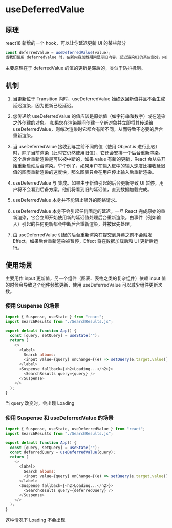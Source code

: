 # useDeferredValue

## 原理

react18 新增的一个 hook，可以让你延迟更新 UI 的某些部分

```js
const deferredValue = useDeferredValue(value);
当我们使用 deferredValue 时，在新内容加载期间显示旧内容，延迟渲染UI的某些部分。内部使用 Object.is 浅比较。
```

主要原理在于 deferredValue 的值的更新是滞后的，类似于防抖机制。

## 机制

1. 当更新位于 Transition 内时，useDeferredValue 始终返回新值并且不会生成延迟渲染，因为更新已经延迟。
2. 您传递给 useDeferredValue 的值应该是原始值（如字符串和数字）或在渲染之外创建的对象。 如果您在渲染期间创建一个新对象并立即将其传递给 useDeferredValue，则每次渲染时它都会有所不同，从而导致不必要的后台重新渲染。
3. 当 useDeferredValue 接收到与之前不同的值（使用 Object.is 进行比较）时，除了当前渲染（此时它仍然使用旧值），它还会安排一个后台重新渲染。这个后台重新渲染是可以被中断的，如果 value 有新的更新，React 会从头开始重新启动后台渲染。举个例子，如果用户在输入框中的输入速度比接收延迟值的图表重新渲染的速度快，那么图表只会在用户停止输入后重新渲染。

4. useDeferredValue 与 <Suspense> 集成。如果由于新值引起的后台更新导致 UI 暂停，用户将不会看到后备方案。他们将看到旧的延迟值，直到数据加载完成。

5. useDeferredValue 本身并不能阻止额外的网络请求。

6. useDeferredValue 本身不会引起任何固定的延迟。一旦 React 完成原始的重新渲染，它会立即开始使用新的延迟值处理后台重新渲染。由事件（例如输入）引起的任何更新都会中断后台重新渲染，并被优先处理。

7. 由 useDeferredValue 引起的后台重新渲染在提交到屏幕之前不会触发 Effect。如果后台重新渲染被暂停，Effect 将在数据加载后和 UI 更新后运行。

## 使用场景

主要用作 input 更新值，另一个组件（图表、表格之类的复杂组件）依赖 input 值的时候会导致这个组件频繁更新，使用 useDeferredValue 可以减少组件更新次数。

### 使用 Suspense 的场景

```js
import { Suspense, useState } from "react";
import SearchResults from "./SearchResults.js";

export default function App() {
  const [query, setQuery] = useState("");
  return (
    <>
      <label>
        Search albums:
        <input value={query} onChange={(e) => setQuery(e.target.value)} />
      </label>
      <Suspense fallback={<h2>Loading...</h2>}>
        <SearchResults query={query} />
      </Suspense>
    </>
  );
}
```

当 query 改变时，会出现 Loading

### 使用 Suspense 和 useDeferredValue 的场景

```js
import { Suspense, useState, useDeferredValue } from "react";
import SearchResults from "./SearchResults.js";

export default function App() {
  const [query, setQuery] = useState("");
  const deferredQuery = useDeferredValue(query);
  return (
    <>
      <label>
        Search albums:
        <input value={query} onChange={(e) => setQuery(e.target.value)} />
      </label>
      <Suspense fallback={<h2>Loading...</h2>}>
        <SearchResults query={deferredQuery} />
      </Suspense>
    </>
  );
}
```

这种情况下 Loading 不会出现
